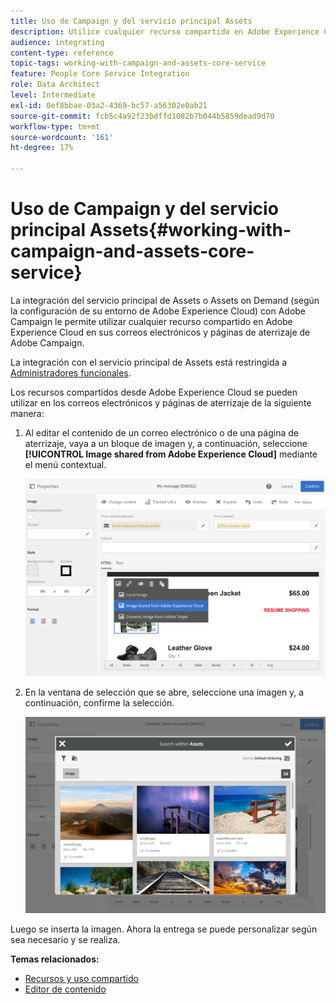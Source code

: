 ```yaml
---
title: Uso de Campaign y del servicio principal Assets
description: Utilice cualquier recurso compartido en Adobe Experience Cloud en sus mensajes de Adobe Campaign y páginas de aterrizaje gracias a la integración del servicio principal de Assets.
audience: integrating
content-type: reference
topic-tags: working-with-campaign-and-assets-core-service
feature: People Core Service Integration
role: Data Architect
level: Intermediate
exl-id: 0ef8bbae-03a2-4369-bc57-a56302e0ab21
source-git-commit: fcb5c4a92f23bdffd1082b7b044b5859dead9d70
workflow-type: tm+mt
source-wordcount: '161'
ht-degree: 17%

---
```


# Uso de Campaign y del servicio principal Assets{#working-with-campaign-and-assets-core-service}

La integración del servicio principal de Assets o Assets on Demand (según la configuración de su entorno de Adobe Experience Cloud) con Adobe Campaign le permite utilizar cualquier recurso compartido en Adobe Experience Cloud en sus correos electrónicos y páginas de aterrizaje de Adobe Campaign.

La integración con el servicio principal de Assets está restringida a [Administradores funcionales](../../administration/using/users-management.md#functional-administrators).

Los recursos compartidos desde Adobe Experience Cloud se pueden utilizar en los correos electrónicos y páginas de aterrizaje de la siguiente manera:

1. Al editar el contenido de un correo electrónico o de una página de aterrizaje, vaya a un bloque de imagen y, a continuación, seleccione **[!UICONTROL Image shared from Adobe Experience Cloud]** mediante el menú contextual.

   ![](assets/dam_insert_image_dce.png)

1. En la ventana de selección que se abre, seleccione una imagen y, a continuación, confirme la selección.

   ![](assets/dam_shared_image_selection.png)

Luego se inserta la imagen. Ahora la entrega se puede personalizar según sea necesario y se realiza.

**Temas relacionados:**

* [Recursos y uso compartido](https://experienceleague.adobe.com/docs/core-services/interface/assets/experience-cloud-assets.html?lang=es)
* [Editor de contenido](../../designing/using/personalization.md#example-email-personalization)
